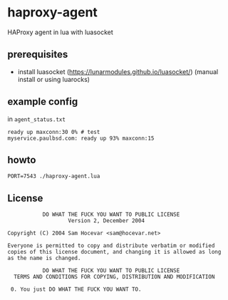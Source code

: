 # haproxy-agent

HAProxy agent in lua with luasocket

## prerequisites

* install luasocket (https://lunarmodules.github.io/luasocket/) (manual install or using luarocks)

## example config

in `agent_status.txt`
```
ready up maxconn:30 0% # test                                                                                                                      
myservice.paulbsd.com: ready up 93% maxconn:15   
```

## howto

```
PORT=7543 ./haproxy-agent.lua
```

## License

```
           DO WHAT THE FUCK YOU WANT TO PUBLIC LICENSE
                   Version 2, December 2004
 
Copyright (C) 2004 Sam Hocevar <sam@hocevar.net>

Everyone is permitted to copy and distribute verbatim or modified
copies of this license document, and changing it is allowed as long
as the name is changed.
 
           DO WHAT THE FUCK YOU WANT TO PUBLIC LICENSE
  TERMS AND CONDITIONS FOR COPYING, DISTRIBUTION AND MODIFICATION

 0. You just DO WHAT THE FUCK YOU WANT TO.
```
